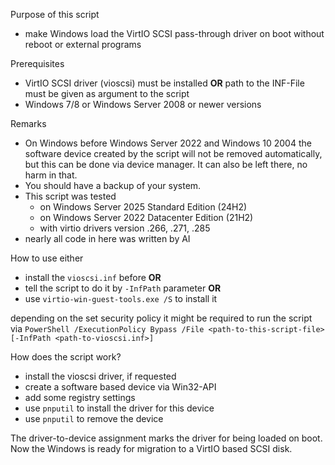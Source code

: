 Purpose of this script
* make Windows load the VirtIO SCSI pass-through driver on boot without reboot or external programs

Prerequisites
* VirtIO SCSI driver (vioscsi) must be installed **OR** path to the INF-File must be given as argument to the script
* Windows 7/8 or Windows Server 2008 or newer versions

Remarks
* On Windows before Windows Server 2022 and Windows 10 2004 the software device created by the script will not be removed automatically, but this can be done via device manager. It can also be left there, no harm in that.
* You should have a backup of your system.
* This script was tested 
  * on Windows Server 2025 Standard Edition (24H2)
  * on Windows Server 2022 Datacenter Edition (21H2)
  * with virtio drivers version .266, .271, .285
* nearly all code in here was written by AI

How to use
either 
* install the ``vioscsi.inf`` before **OR**
* tell the script to do it by ``-InfPath`` parameter **OR**
* use ``virtio-win-guest-tools.exe /S`` to install it

depending on the set security policy it might be required to run the script via
``PowerShell /ExecutionPolicy Bypass /File <path-to-this-script-file> [-InfPath <path-to-vioscsi.inf>]``

How does the script work?
* install the vioscsi driver, if requested
* create a software based device via Win32-API
* add some registry settings
* use ``pnputil`` to install the driver for this device
* use ``pnputil`` to remove the device
  
The driver-to-device assignment marks the driver for being loaded on boot.
Now the Windows is ready for migration to a VirtIO based SCSI disk.
